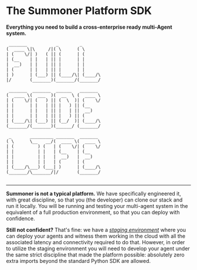 # The Summoner Platform SDK
**Everything you need to build a cross-enterprise ready multi-Agent system.**

```
 _______           _        _       
(  ____ \|\     /|( \      ( \      
| (    \/| )   ( || (      | (      
| (__    | |   | || |      | |      
|  __)   | |   | || |      | |      
| (      | |   | || |      | |      
| )      | (___) || (____/\| (____/\
|/       (_______)(_______/(_______/
                                    
 _______  _______  ______   _______ 
(  ____ \(  ___  )(  __  \ (  ____ \
| (    \/| (   ) || (  \  )| (    \/
| |      | |   | || |   ) || (__    
| |      | |   | || |   | ||  __)   
| |      | |   | || |   ) || (      
| (____/\| (___) || (__/  )| (____/\
(_______/(_______)(______/ (_______/
                                    
 _       _________ _______  _______ 
( \      \__   __/(  ____ \(  ____ \
| (         ) (   | (    \/| (    \/
| |         | |   | (__    | (__    
| |         | |   |  __)   |  __)   
| |         | |   | (      | (      
| (____/\___) (___| )      | (____/\
(_______/\_______/|/       (_______/
                                                           
```

---

**Summoner is not a typical platform.** We have specifically engineered it, with great discipline, so that you (the developer) can clone our stack and run it locally. You will be running and testing your multi-agent system in the equivalent of a full production environment, so that you can deploy with confidence.

**Still not confident?** That's fine: we have a _[staging environment](https://staging.summoner.org)_ where you can deploy your agents and witness them working in the cloud with all the associated latency and connectivity required to do that. However, in order to utilize the staging environment you will need to develop your agent under the same strict discipline that made the platform possible: absolutely zero extra imports beyond the standard Python SDK are allowed.